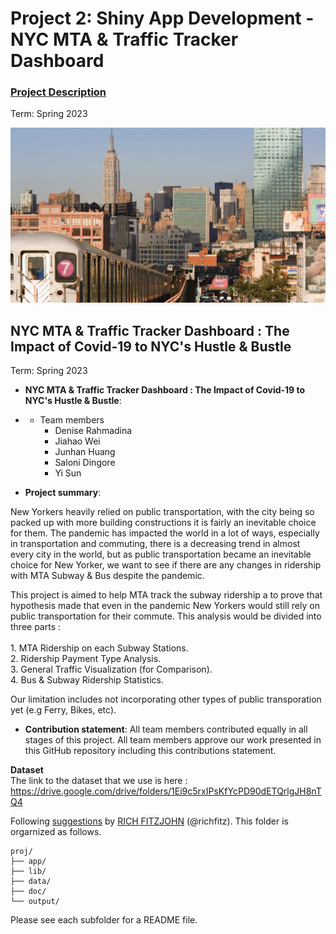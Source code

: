 
# Project 2: Shiny App Development - NYC MTA & Traffic Tracker Dashboard

### [Project Description](doc/project2_desc.md)

Term: Spring 2023

![screenshot](doc/figs/subway.png)

 

## NYC MTA & Traffic Tracker Dashboard : The Impact of Covid-19 to NYC's Hustle & Bustle
Term: Spring 2023

+ **NYC MTA & Traffic Tracker Dashboard : The Impact of Covid-19 to NYC's Hustle & Bustle**: 
+ + Team members
	+ Denise Rahmadina 
	+ Jiahao Wei
	+ Junhan Huang
	+ Saloni Dingore
	+ Yi Sun
	
+ **Project summary**:   

    
New Yorkers heavily relied on public transportation, with the city being so packed up with more building constructions it is fairly an inevitable choice for them. The pandemic has impacted the world in a lot of ways, especially in transportation and commuting, there is a decreasing trend in almost every city in the world, but as public transportation became an inevitable choice for New Yorker, we want to see if there are any changes in ridership with MTA Subway & Bus despite the pandemic. 

This project is aimed to help MTA track the subway ridership a to prove that hypothesis made that even in the pandemic New Yorkers would still rely on public transportation for their commute. This analysis would be divided into three parts : <br />   
	1. MTA Ridership on each Subway Stations. <br />
	2. Ridership Payment Type Analysis. <br />
	3. General Traffic Visualization (for Comparison). <br />
	4. Bus & Subway Ridership Statistics. <br />
	
Our limitation includes not incorporating other types of public transporation yet (e.g Ferry, Bikes, etc).

+ **Contribution statement**: All team members contributed equally in all stages of this project. All team members approve our work presented in this GitHub repository including this contributions statement. 

**Dataset** <br /> The link to the dataset that we use is here : https://drive.google.com/drive/folders/1Ei9c5rxIPsKfYcPD90dETQrlgJH8nTQ4

Following [suggestions](http://nicercode.github.io/blog/2013-04-05-projects/) by [RICH FITZJOHN](http://nicercode.github.io/about/#Team) (@richfitz). This folder is orgarnized as follows.

```
proj/
├── app/
├── lib/
├── data/
├── doc/
└── output/
```

Please see each subfolder for a README file.


